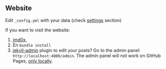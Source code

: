 ## Website

Edit `_config.yml` with your data (check <a href="README.md#settings">settings</a> section)

If you want to visit the website:

1. [jmd0x](https://jmd0x.github.io/),
2. En `bundle install`
3.  [jekyll-admin](https://jekyll.github.io/jekyll-admin/) plugin to edit your posts? Go to the admin panel: `http://localhost:4000/admin`. The admin panel will not work on GitHub Pages, [only locally](https://github.com/jekyll/jekyll-admin/issues/341#issuecomment-292739469).
